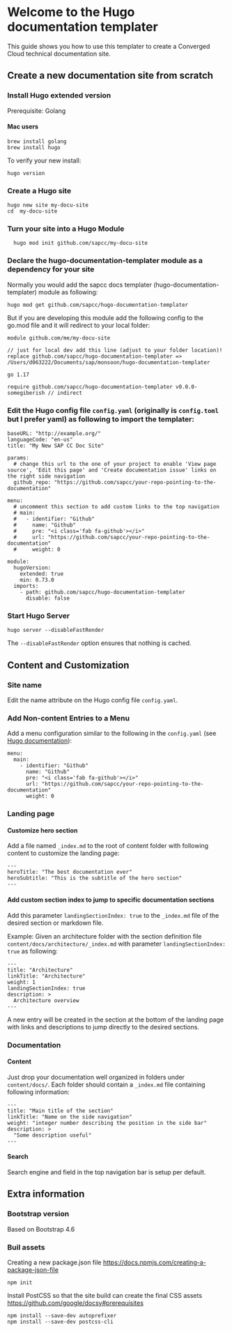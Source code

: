 # Welcome to the Hugo documentation templater

This guide shows you how to use this templater to create a Converged Cloud technical documentation site.

## Create a new documentation site from scratch

### Install Hugo extended version

Prerequisite: Golang

#### Mac users

```
brew install golang
brew install hugo
```

To verify your new install:

```
hugo version
```

### Create a Hugo site

```
hugo new site my-docu-site
cd  my-docu-site
```

### Turn your site into a Hugo Module

```
  hugo mod init github.com/sapcc/my-docu-site
```

### Declare the hugo-documentation-templater module as a dependency for your site

Normally you would add the sapcc docs templater (hugo-documentation-templater) module as following:

```
hugo mod get github.com/sapcc/hugo-documentation-templater
```

But if you are developing this module add the following config to the go.mod file and it will redirect to your local folder:

```
module github.com/me/my-docu-site

// just for local dev add this line (adjust to your folder location)!
replace github.com/sapcc/hugo-documentation-templater => /Users/d063222/Documents/sap/monsoon/hugo-documentation-templater

go 1.17

require github.com/sapcc/hugo-documentation-templater v0.0.0-somegiberish // indirect
```

### Edit the Hugo config file `config.yaml` (originally is `config.toml` but I prefer yaml) as following to import the templater:

```
baseURL: "http://example.org/"
languageCode: "en-us"
title: "My New SAP CC Doc Site"

params:
  # change this url to the one of your project to enable 'View page source', 'Edit this page' and 'Create documentation issue' links on the right side navigation
  github_repo: "https://github.com/sapcc/your-repo-pointing-to-the-documentation"

menu:
  # uncomment this section to add custom links to the top navigation
  # main:
  #   - identifier: "Github"
  #     name: "Github"
  #     pre: "<i class='fab fa-github'></i>"
  #     url: "https://github.com/sapcc/your-repo-pointing-to-the-documentation"
  #     weight: 0

module:
  hugoVersion:
    extended: true
    min: 0.73.0
  imports:
    - path: github.com/sapcc/hugo-documentation-templater
      disable: false
```

### Start Hugo Server

```
hugo server --disableFastRender
```

The `--disableFastRender` option ensures that nothing is cached.

## Content and Customization

### Site name

Edit the name attribute on the Hugo config file `config.yaml`.

### Add Non-content Entries to a Menu

Add a menu configuration similar to the following in the `config.yaml` (see [Hugo documentation](https://gohugo.io/content-management/menus/)):

```
menu:
  main:
    - identifier: "Github"
      name: "Github"
      pre: "<i class='fab fa-github'></i>"
      url: "https://github.com/sapcc/your-repo-pointing-to-the-documentation"
      weight: 0
```

### Landing page

#### Customize hero section

Add a file named `_index.md` to the root of content folder with following content to customize the landing page:

```
---
heroTitle: "The best documentation ever"
heroSubtitle: "This is the subtitle of the hero section"
---
```

#### Add custom section index to jump to specific documentation sections

Add this parameter `landingSectionIndex: true` to the `_index.md` file of the desired section or markdown file.

Example:
Given an architecture folder with the section definition file `content/docs/architecture/_index.md` with parameter `landingSectionIndex: true` as following:

```
---
title: "Architecture"
linkTitle: "Architecture"
weight: 1
landingSectionIndex: true
description: >
  Architecture overview
---
```

A new entry will be created in the section at the bottom of the landing page with links and descriptions to jump directly to the desired sections.

### Documentation

#### Content

Just drop your documentation well organized in folders under `content/docs/`. Each folder should contain a `_index.md` file containing following information:

```
---
title: "Main title of the section"
linkTitle: "Name on the side navigation"
weight: "integer number describing the position in the side bar"
description: >
  "Some description useful"
---
```

#### Search

Search engine and field in the top navigation bar is setup per default.

## Extra information

### Bootstrap version

Based on Bootstrap 4.6

### Buil assets

Creating a new package.json file
https://docs.npmjs.com/creating-a-package-json-file

```
npm init
```

Install PostCSS so that the site build can create the final CSS assets
https://github.com/google/docsy#prerequisites

```
npm install --save-dev autoprefixer
npm install --save-dev postcss-cli
```
